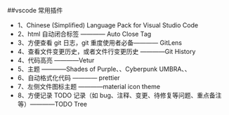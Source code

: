 ##vscode 常用插件

- 1、Chinese (Simplified) Language Pack for Visual Studio Code
- 2、html 自动闭合标签 ———— Auto Close Tag
- 3、方便查看 git 日志，git 重度使用者必备———— GitLens
- 4、查看文件变更历史，或者文件行变更历史 ————Git History
- 4、代码高亮 ————Vetur
- 5、主题 ————Shades of Purple、、Cyberpunk UMBRA、、
- 6、自动格式化代码 ———— prettier
- 7、左侧文件图标主题 ————material icon theme
- 8、方便记录 TODO 记录（如 bug、注释、变更、待修复等问题、重点备注等）————TODO Tree
